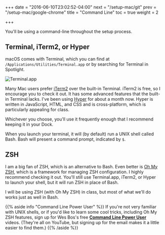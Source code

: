+++
date = "2016-06-10T23:02:52-04:00"
next = "/setup-mac/git"
prev = "/setup-mac/google-chrome"
title = "Command Line"
toc = true
weight = 2

+++

You'll be using a command-line throughout the setup process.

## Terminal, iTerm2, or Hyper

macOS comes with Terminal, which you can find at `/Applications/Utilities/Terminal.app` or by searching for Terminal in Spotlight.

![Terminal.app](/images/terminal-icon.png)

Many Mac users prefer [iTerm2](https://www.iterm2.com/index.html) over the built-in Terminal. iTerm2 is free, so I encourage you to check it out. It has some advanced features that the built-in Terminal lacks. I've been using [Hyper](https://hyper.is/) for about a month now. Hyper is written in JavaScript, HTML, and CSS and is cross-platform, which is particularly appealing for class.

Whichever you choose, you'll use it frequently enough that I recommend keeping it in your Dock.

When you launch your terminal, it will (by default) run a UNIX shell called Bash. Bash will present a command prompt, indicated by `$`.

## ZSH

I am a big fan of ZSH, which is an alternative to Bash. Even better is [Oh My ZSH](http://ohmyz.sh/), which is a framework for managing ZSH configuration. I highly recommend checking it out. You'll still use Terminal.app, iTerm2, or Hyper to launch your shell, but it will run ZSH in place of Bash.

I will be using ZSH (with Oh My ZSH) in class, but most of what we'll do works just as well in Bash.

{{% aside info "Command Line Power User" %}}
If you're not very familiar with UNIX shells, or if you'd like to learn some cool tricks, including Oh My ZSH features, sign up for Wes Bos's free **[Command Line Power User](http://commandlinepoweruser.com/)** videos. (They're all on YouTube, but signing up for the email makes it a little easier to find them.)
{{% /aside %}}
